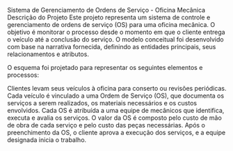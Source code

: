 Sistema de Gerenciamento de Ordens de Serviço - Oficina Mecânica
Descrição do Projeto
Este projeto representa um sistema de controle e gerenciamento de ordens de serviço (OS) para uma oficina mecânica. O objetivo é monitorar o processo desde o momento em que o cliente entrega o veículo até a conclusão do serviço. O modelo conceitual foi desenvolvido com base na narrativa fornecida, definindo as entidades principais, seus relacionamentos e atributos.

O esquema foi projetado para representar os seguintes elementos e processos:

Clientes levam seus veículos à oficina para conserto ou revisões periódicas.
Cada veículo é vinculado a uma Ordem de Serviço (OS), que documenta os serviços a serem realizados, os materiais necessários e os custos envolvidos.
Cada OS é atribuída a uma equipe de mecânicos que identifica, executa e avalia os serviços.
O valor da OS é composto pelo custo de mão de obra de cada serviço e pelo custo das peças necessárias.
Após o preenchimento da OS, o cliente aprova a execução dos serviços, e a equipe designada inicia o trabalho.
